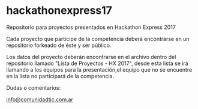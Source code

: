 # hackathonexpress17
Repositorio para proyectos presentados en Hackathon Express 2017

Cada proyecto que participe de la competencia deberá encontrarse en un repositorio forkeado de éste y ser público.

Los datos del proyecto deberán encontrarse en el archivo dentro del repositorio llamado "Lista de Proyectos - HX 2017", desde esta lista se irá llamando a los equipos para la presentación,el equipo que no se encuentre en la lista no participará de la competencia.

Dudas o comentarios: 

info@comunidadtic.com.ar
